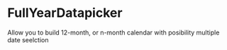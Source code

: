 # FullYearDatapicker
Allow you to build 12-month, or n-month calendar with posibility multiple date seelction
